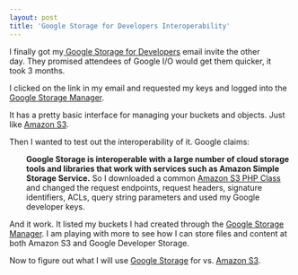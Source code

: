 ```yaml
---
layout: post
title: 'Google Storage for Developers Interoperability'
---
```

<img class="alignnone" style="padding: 15px;" title="Google-Developer-Storage" src="http://code.google.com/images/code_labs_logo.gif" alt="" align="right" />I finally got my<a href="http://code.google.com/apis/storage/" target="_blank"> Google Storage for Developers</a> email invite the other day. They promised attendees of Google I/O would get them quicker, it took 3 months.<p></p>
I clicked on the link in my email and requested my keys and logged into the <a href="https://sandbox.google.com/storage/" target="_blank">Google Storage Manager</a>.<p></p>
It has a pretty basic interface for managing your buckets and objects. Just like <a href="../category/amazon/amazon-s3/">Amazon S3</a>.<p></p>
Then I wanted to test out the interoperability of it. Google claims:
<p style="padding-left: 30px;"><strong>Google Storage is interoperable with a large number of cloud storage  tools and libraries that work with services such as Amazon Simple  Storage Service.</strong>
So I downloaded a common <a href="http://code.google.com/p/amazon-s3-php-class/" target="_blank">Amazon S3 PHP Class</a> and changed the request endpoints, request headers, signature identifiers, ACLs, query string parameters and used my Google developer keys.<p></p>
And it work. It listed my buckets I had created through the <a href="Google Storage Manager" target="_blank">Google Storage Manager</a>. I am playing with more to see how I can store files and content at both Amazon S3 and Google Developer Storage.<p></p>
Now to figure out what I will use <a href="http://www.kinlane.com/category/google/google-storage-for-developers/" target="_blank">Google Storage</a> for vs. <a href="http://www.kinlane.com/category/amazon/amazon-s3/">Amazon S3</a>.
